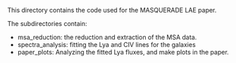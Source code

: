 This directory contains the code used for the MASQUERADE LAE paper.

The subdirectories contain:

- msa_reduction: the reduction and extraction of the MSA data.
- spectra_analysis: fitting the Lya and CIV lines for the galaxies
- paper_plots: Analyzing the fitted Lya fluxes, and make plots in the paper.

